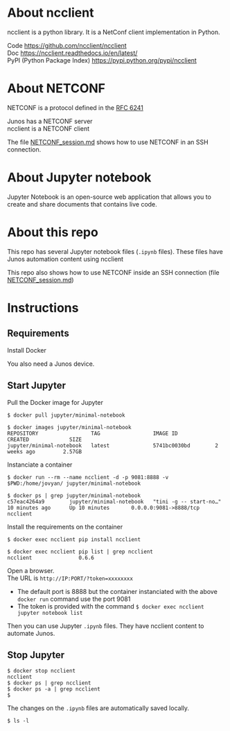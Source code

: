 # About ncclient  

ncclient is a python library. It is a NetConf client implementation in Python.    

Code https://github.com/ncclient/ncclient  
Doc https://ncclient.readthedocs.io/en/latest/  
PyPI (Python Package Index) https://pypi.python.org/pypi/ncclient  

# About NETCONF

NETCONF is a protocol defined in the [RFC 6241](https://tools.ietf.org/html/rfc6241)   

Junos has a NETCONF server  
ncclient is a NETCONF client  

The file [NETCONF_session.md](NETCONF_session.md) shows how to use NETCONF in an SSH connection.  

# About Jupyter notebook

Jupyter Notebook is an open-source web application that allows you to create and share documents that contains live code.

# About this repo 

This repo has several Jupyter notebook files (`.ipynb` files). These files have Junos automation content using ncclient  

This repo also shows how to use NETCONF inside an SSH connection (file [NETCONF_session.md](NETCONF_session.md))

# Instructions 

## Requirements 

Install Docker 

You also need a Junos device.    

## Start Jupyter

Pull the Docker image for Jupyter
```
$ docker pull jupyter/minimal-notebook
```
```
$ docker images jupyter/minimal-notebook
REPOSITORY                 TAG                 IMAGE ID            CREATED             SIZE
jupyter/minimal-notebook   latest              5741bc0030bd        2 weeks ago         2.57GB
```
Instanciate a container 
```
$ docker run --rm --name ncclient -d -p 9081:8888 -v $PWD:/home/jovyan/ jupyter/minimal-notebook
```
```
$ docker ps | grep jupyter/minimal-notebook
c57eac4264a9        jupyter/minimal-notebook   "tini -g -- start-no…"   10 minutes ago      Up 10 minutes       0.0.0.0:9081->8888/tcp                            ncclient
```
Install the requirements on the container 
```
$ docker exec ncclient pip install ncclient
```
```
$ docker exec ncclient pip list | grep ncclient
ncclient               0.6.6
```
Open a browser.  
The URL is `http://IP:PORT/?token=xxxxxxxx`   
- The default port is 8888 but the container instanciated with the above `docker run` command use the port 9081  
- The token is provided with the command `$ docker exec ncclient jupyter notebook list`

Then you can use Jupyter `.ipynb` files. They have ncclient content to automate Junos. 

## Stop Jupyter 

```
$ docker stop ncclient
ncclient
$ docker ps | grep ncclient
$ docker ps -a | grep ncclient
$ 
```
The changes on the `.ipynb` files are automatically saved locally.  
```
$ ls -l
```
